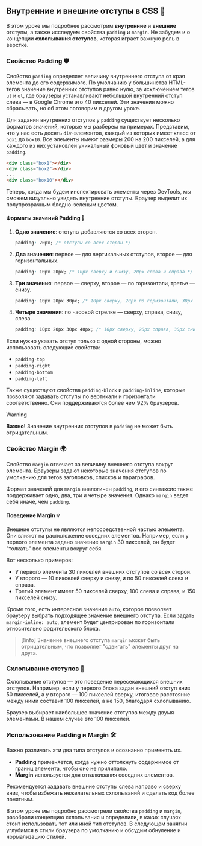 ## Внутренние и внешние отступы в CSS 📏

В этом уроке мы подробнее рассмотрим **внутренние** и **внешние** отступы, а также исследуем свойства `padding` и `margin`. Не забудем и о концепции **схлопывания отступов**, которая играет важную роль в верстке.

### Свойство Padding 🛡️

Свойство `padding` определяет величину внутреннего отступа от края элемента до его содержимого. По умолчанию у большинства HTML-тегов значение внутренних отступов равно нулю, за исключением тегов `ul` и `ol`, где браузеры устанавливают небольшой внутренний отступ слева — в Google Chrome это 40 пикселей. Эти значения можно сбрасывать, но об этом поговорим в другом уроке.

Для задания внутренних отступов у `padding` существует несколько форматов значений, которые мы разберем на примерах. Представим, что у нас есть десять `div`-элементов, каждый из которых имеет класс от `box1` до `box10`. Все элементы имеют размеры 200 на 200 пикселей, а для каждого из них установлен уникальный фоновый цвет и значение `padding`. 

```html
<div class="box1"></div>
<div class="box2"></div>
...
<div class="box10"></div>
```

Теперь, когда мы будем инспектировать элементы через DevTools, мы сможем визуально увидеть внутренние отступы. Браузер выделит их полупрозрачным бледно-зеленым цветом.

#### Форматы значений Padding 🔢

1. **Одно значение**: отступы добавляются со всех сторон.
   ```css
   padding: 20px; /* отступы со всех сторон */
   ```

2. **Два значения**: первое — для вертикальных отступов, второе — для горизонтальных.
   ```css
   padding: 10px 20px; /* 10px сверху и снизу, 20px слева и справа */
   ```

3. **Три значения**: первое — сверху, второе — по горизонтали, третье — снизу.
   ```css
   padding: 10px 20px 30px; /* 10px сверху, 20px по горизонтали, 30px снизу */
   ```

4. **Четыре значения**: по часовой стрелке — сверху, справа, снизу, слева.
   ```css
   padding: 10px 20px 30px 40px; /* 10px сверху, 20px справа, 30px снизу, 40px слева */
   ```

Если нужно указать отступ только с одной стороны, можно использовать следующие свойства: 
- `padding-top`
- `padding-right`
- `padding-bottom`
- `padding-left`

Также существуют свойства `padding-block` и `padding-inline`, которые позволяют задавать отступы по вертикали и горизонтали соответственно. Они поддерживаются более чем 92% браузеров.

> [!warning]
> **Важно!** Значение внутренних отступов в `padding` не может быть отрицательным.

### Свойство Margin 🌍

Свойство `margin` отвечает за величину внешнего отступа вокруг элемента. Браузеры задают некоторые значения отступов по умолчанию для тегов заголовков, списков и параграфов.

Формат значений для `margin` аналогичен `padding`, и его синтаксис также поддерживает одно, два, три и четыре значения. Однако `margin` ведет себя иначе, чем `padding`.

#### Поведение Margin 💡

Внешние отступы не являются непосредственной частью элемента. Они влияют на расположение соседних элементов. Например, если у первого элемента задано значение `margin` 30 пикселей, он будет "толкать" все элементы вокруг себя.

Вот несколько примеров:

- У первого элемента 30 пикселей внешних отступов со всех сторон.
- У второго — 10 пикселей сверху и снизу, и по 50 пикселей слева и справа.
- Третий элемент имеет 50 пикселей сверху, 100 слева и справа, и 150 пикселей снизу.

Кроме того, есть интересное значение `auto`, которое позволяет браузеру выбрать подходящее значение внешнего отступа. Если задать `margin-inline: auto`, элемент будет центрирован по горизонтали относительно родительского блока.

> [!info]
> Значение внешнего отступа `margin` может быть отрицательным, что позволяет "сдвигать" элементы друг на друга.

### Схлопывание отступов 🔄

Схлопывание отступов — это поведение пересекающихся внешних отступов. Например, если у первого блока задан внешний отступ вниз 50 пикселей, а у второго — 100 пикселей сверху, итоговое расстояние между ними составит 100 пикселей, а не 150, благодаря схлопыванию.

Браузер выбирает наибольшее значение отступов между двумя элементами. В нашем случае это 100 пикселей.

### Использование Padding и Margin 🛠️

Важно различать эти два типа отступов и осознанно применять их. 

- **Padding** применяется, когда нужно оттолкнуть содержимое от границ элемента, чтобы оно не прилипало.
- **Margin** используется для отталкивания соседних элементов.

Рекомендуется задавать внешние отступы слева направо и сверху вниз, чтобы избежать нежелательных схлопываний и сделать код более понятным.

В этом уроке мы подробно рассмотрели свойства `padding` и `margin`, разобрали концепцию схлопывания и определили, в каких случаях стоит использовать тот или иной тип отступов. В следующем занятии углубимся в стили браузера по умолчанию и обсудим обнуление и нормализацию стилей.
